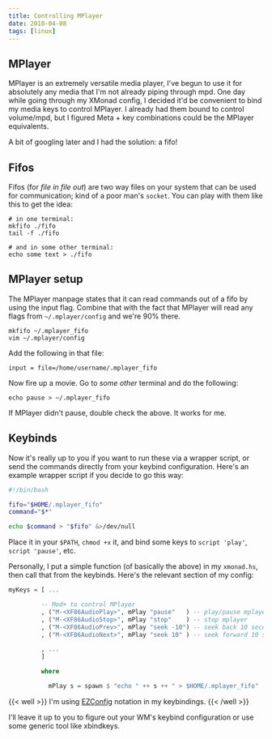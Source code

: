```yaml
---
title: Controlling MPlayer
date: 2010-04-08
tags: [linux]
---
```


## MPlayer

MPlayer is an extremely versatile media player, I've begun to use
it for absolutely any media that I'm not already piping through
mpd. One day while going through my XMonad config, I decided it'd
be convenient to bind my media keys to control MPlayer. I already
had them bound to control volume/mpd, but I figured Meta + key
combinations could be the MPlayer equivalents.

A bit of googling later and I had the solution: a fifo!

## Fifos

Fifos (for *file in file out*) are two way files on your system that can be used
for communication; kind of a poor man's `socket`. You can play with them like
this to get the idea:

```
# in one terminal:
mkfifo ./fifo
tail -f ./fifo

# and in some other terminal:
echo some text > ./fifo
```

## MPlayer setup

The MPlayer manpage states that it can read commands out of a fifo
by using the input flag. Combine that with the fact that MPlayer
will read any flags from `~/.mplayer/config` and we're 90% there.

    mkfifo ~/.mplayer_fifo
    vim ~/.mplayer/config

Add the following in that file:

    input = file=/home/username/.mplayer_fifo

Now fire up a movie. Go to *some other* terminal and do the
following:

    echo pause > ~/.mplayer_fifo

If MPlayer didn't pause, double check the above. It works for me.

## Keybinds

Now it's really up to you if you want to run these via a wrapper
script, or send the commands directly from your keybind
configuration. Here's an example wrapper script if you decide to go
this way:

```bash 
#!/bin/bash

fifo="$HOME/.mplayer_fifo"
command="$*"

echo $command > "$fifo" &>/dev/null
```

Place it in your `$PATH`, `chmod +x` it, and bind some keys to
`script 'play'`, `script 'pause'`, etc.

Personally, I put a simple function (of basically the above) in my
`xmonad.hs`, then call that from the keybinds. Here's the relevant
section of my config:

```haskell 
myKeys = [ ...

         -- Mod+ to control MPlayer
         , ("M-<XF86AudioPlay>", mPlay "pause"   ) -- play/pause mplayer
         , ("M-<XF86AudioStop>", mPlay "stop"    ) -- stop mplayer
         , ("M-<XF86AudioPrev>", mPlay "seek -10") -- seek back 10 seconds
         , ("M-<XF86AudioNext>", mPlay "seek 10" ) -- seek forward 10 seconds

         , ...
         ] 

         where

           mPlay s = spawn $ "echo " ++ s ++ " > $HOME/.mplayer_fifo"
```

{{< well >}}
I'm using 
[EZConfig](http://xmonad.org/xmonad-docs/xmonad-contrib/XMonad-Util-EZConfig.html) 
notation in my keybindings.
{{< /well >}}

I'll leave it up to you to figure out your WM's keybind
configuration or use some generic tool like xbindkeys.
